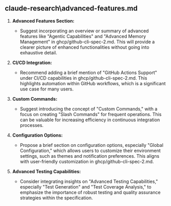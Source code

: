 ﻿## claude-research\advanced-features.md

1. **Advanced Features Section:**
   - Suggest incorporating an overview or summary of advanced features like "Agentic Capabilities" and "Advanced Memory Management" in ghcp/github-cli-spec-2.md. This will provide a clearer picture of enhanced functionalities without going into exhaustive detail.

2. **CI/CD Integration:**
   - Recommend adding a brief mention of "GitHub Actions Support" under CI/CD capabilities in ghcp/github-cli-spec-2.md. This highlights automation within GitHub workflows, which is a significant use case for many users.

3. **Custom Commands:**
   - Suggest introducing the concept of "Custom Commands," with a focus on creating "Slash Commands" for frequent operations. This can be valuable for increasing efficiency in continuous integration processes.

4. **Configuration Options:**
   - Propose a brief section on configuration options, especially "Global Configuration," which allows users to customize their environment settings, such as themes and notification preferences. This aligns with user-friendly customization in ghcp/github-cli-spec-2.md.

5. **Advanced Testing Capabilities:**
   - Consider integrating insights on "Advanced Testing Capabilities," especially "Test Generation" and "Test Coverage Analysis," to emphasize the importance of robust testing and quality assurance strategies within the specification.

